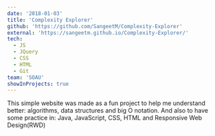 ```yaml
---
date: '2018-01-03'
title: 'Complexity Explorer'
github: 'https://github.com/SangeetM/Complexity-Explorer'
external: 'https://sangeetm.github.io/Complexity-Explorer/'
tech:
  - JS
  - JQuery
  - CSS
  - HTML
  - Git
team: 'SOAU'
showInProjects: true
---
```


This simple website was made as a fun project to help me understand better: algorithms, data structures and big O notation. And also to have some practice in: Java, JavaScript, CSS, HTML and Responsive Web Design(RWD)
